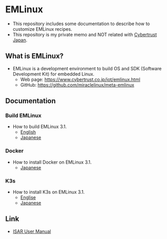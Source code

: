 # EMLinux
- This repository includes some documentation to describe how to customize EMLinux recipes.
- This repository is my private memo and NOT related with [Cybertrust Japan](https://www.cybertrust.co.jp/). 

## What is EMLinux?
- EMLinux is a development environment to build OS and SDK (Software Development Kit) for embedded Linux.
  - Web page: https://www.cybertrust.co.jp/iot/emlinux.html
  - GitHub: https://github.com/miraclelinux/meta-emlinux

## Documentation
### Build EMLinux
- How to build EMLinux 3.1.
  - [English](doc/en/Build-EMLinux31_en.md)
  - [Japanese](doc/jp/Build-EMLinux31_jp.md)

### Docker
- How to install Docker on EMLinux 3.1.
  - [Japanese](doc/jp/Install-Docker-on-EMLinux31_jp.md)

### K3s
- How to install K3s on EMLinux 3.1.
  - [Englise](doc/en/Install-K3s-on-EMLinux31_en.md)
  - [Japanese](doc/jp/Install-K3s-on-EMLinux31_jp.md)
<!--
### Podman
- How to install Podman on EMLinux 3.1.
  - [Japanese](doc/jp/Install-Podman_jp.md)
-->

## Link
- [ISAR User Manual](https://github.com/ilbers/isar/blob/master/doc/user_manual.md)